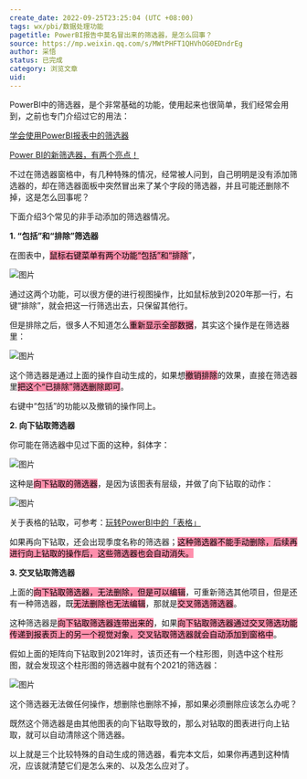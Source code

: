 ```yaml
---
create_date: 2022-09-25T23:25:04 (UTC +08:00)
tags: wx/pbi/数据处理功能
pagetitle: PowerBI报告中莫名冒出来的筛选器，是怎么回事？
source: https://mp.weixin.qq.com/s/MWtPHFT1QHVhOG0EDndrEg
author: 采悟
status: 已完成
category: 浏览文章
uid: 
---
```


PowerBI中的筛选器，是个非常基础的功能，使用起来也很简单，我们经常会用到，之前也专门介绍过它的用法：  

[学会使用PowerBI报表中的筛选器](http://mp.weixin.qq.com/s?__biz=MzA4MzQwMjY4MA==&mid=2484067724&idx=1&sn=a0140bb47a2fe5d9058f80d1d5e8eb36&chksm=8e0c775bb97bfe4d8d672ad8e1dfbca96d0bd8dddb6f51c92f7ad912d890b6a6f82a93658da1&scene=21#wechat_redirect)  

[Power BI的新筛选器，有两个亮点！](http://mp.weixin.qq.com/s?__biz=MzA4MzQwMjY4MA==&mid=2484068230&idx=1&sn=ada06efa4c597b06ee8ebbf0a6667895&chksm=8e0c7551b97bfc47ff432182e29e91873d32d830036f89d5daee5604f072d895a4fb13ca5bed&scene=21#wechat_redirect)  

不过在筛选器窗格中，有几种特殊的情况，经常被人问到，自己明明是没有添加筛选器的，却在筛选器面板中突然冒出来了某个字段的筛选器，并且可能还删除不掉，这是怎么回事呢？  

下面介绍3个常见的非手动添加的筛选器情况。

**1\. “包括”和“排除”筛选器**

在图表中，<mark style="background: #FF5582A6;">鼠标右键菜单有两个功能“包括”和“排除</mark>”，

![图片](https://mmbiz.qpic.cn/mmbiz_png/aHEbZtANQJMucXInVVsJkvBiaichaT4gV5EicxrksQ855JiapNHOYqLojRJg6ZlOxnEZ2uWibJzfVD9UxicytqmhI6Zg/640?wx_fmt=png&wxfrom=5&wx_lazy=1&wx_co=1)

通过这两个功能，可以很方便的进行视图操作，比如鼠标放到2020年那一行，右键“排除”，就会把这一行筛选出去，只保留其他行。  

但是排除之后，很多人不知道怎么<mark style="background: #FF5582A6;">重新显示全部数据</mark>，其实这个操作是在筛选器里：

![图片](https://mmbiz.qpic.cn/mmbiz_png/aHEbZtANQJMucXInVVsJkvBiaichaT4gV5uTd4FLkLImkI6jkMcZDxCXyP5lF2EY6hSMiaxxt5AqRK6RLObMxJcoQ/640?wx_fmt=png&wxfrom=5&wx_lazy=1&wx_co=1)

这个筛选器是通过上面的操作自动生成的，如果想<mark style="background: #FF5582A6;">撤销排除</mark>的效果，直接在筛选器里<mark style="background: #FF5582A6;">把这个“已排除”筛选删除即可</mark>。  

右键中“包括”的功能以及撤销的操作同上。

**2\. 向下钻取筛选器**

你可能在筛选器中见过下面的这种，斜体字：  

![图片](https://mmbiz.qpic.cn/mmbiz_png/aHEbZtANQJMucXInVVsJkvBiaichaT4gV5uNR1rjRWoSg3jucpLiamhy1GhkBn33bEEw1c59kMv6iby4BPMsCLhW2g/640?wx_fmt=png&wxfrom=5&wx_lazy=1&wx_co=1)

这种是<mark style="background: #FF5582A6;">向下钻取的筛选器</mark>，是因为该图表有层级，并做了向下钻取的动作：

![图片](https://mmbiz.qpic.cn/mmbiz_png/aHEbZtANQJMzwI6kZESsshdRAfbCno49ADpYoicPR5c3Rsu6RNO85NLIpicuRm8xRXXQPwQ61FTDLbNN2RqmGhxA/640?wx_fmt=png&wxfrom=5&wx_lazy=1&wx_co=1)

关于表格的钻取，可参考：[玩转PowerBI中的「表格」](http://mp.weixin.qq.com/s?__biz=MzA4MzQwMjY4MA==&mid=2484067625&idx=1&sn=6d48553aea3bc7baffecedb3d23af924&chksm=8e0c77feb97bfee877dfcdce78764746dd24f445b3bc6fd43c964a99eb08839983ad4b98f614&scene=21#wechat_redirect)  

如果再向下钻取，还会出现季度名称的筛选器；<mark style="background: #FF5582A6;">这种筛选器不能手动删除，后续再进行向上钻取的操作后，这些筛选器也会自动消失。</mark>

**3\. 交叉钻取筛选器**

上面的<mark style="background: #FF5582A6;">向下钻取筛选器，无法删除，但是可以编辑</mark>，可重新筛选其他项目，但是还有一种筛选器，既<mark style="background: #FF5582A6;">无法删除也无法编辑</mark>，那就是<mark style="background: #FF5582A6;">交叉筛选筛选器</mark>。

这种筛选器是<mark style="background: #FF5582A6;">向下钻取筛选器连带出来的</mark>，如果<mark style="background: #FF5582A6;">向下钻取筛选器通过交叉筛选功能传递到报表页上的另一个视觉对象，交叉钻取筛选器就会自动添加到窗格中</mark>。

假如上面的矩阵向下钻取到2021年时，该页还有一个柱形图，则选中这个柱形图，就会发现这个柱形图的筛选器中就有个2021的筛选器：

![图片](https://mmbiz.qpic.cn/mmbiz_png/aHEbZtANQJOV3akiaEDkTYS3cKekjjnJeF3d77l1YSKU55QzNxw5fXbhic5L9BBrVlfFPFdVDAovgF36c13D8V1Q/640?wx_fmt=png&wxfrom=5&wx_lazy=1&wx_co=1)

这个筛选器无法做任何操作，想删除也删除不掉，那如果必须删除应该怎么办呢？  

既然这个筛选器是由其他图表的向下钻取导致的，那么对钻取的图表进行向上钻取，就可以自动清除这个筛选器。

以上就是三个比较特殊的自动生成的筛选器，看完本文后，如果你再遇到这种情况，应该就清楚它们是怎么来的、以及怎么应对了。
